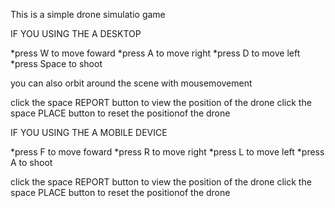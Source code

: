 This is a simple drone simulatio game

IF YOU USING THE A DESKTOP

*press W to move foward
*press A to move right
*press D to move left
*press Space to shoot

you can also orbit around the scene with mousemovement

click the space REPORT button to view the position of the drone
click the space PLACE button to reset the positionof the drone



IF YOU USING THE A MOBILE DEVICE

*press F to move foward
*press R to move right
*press L to move left
*press A to shoot


click the space REPORT button to view the position of the drone
click the space PLACE button to reset the positionof the drone